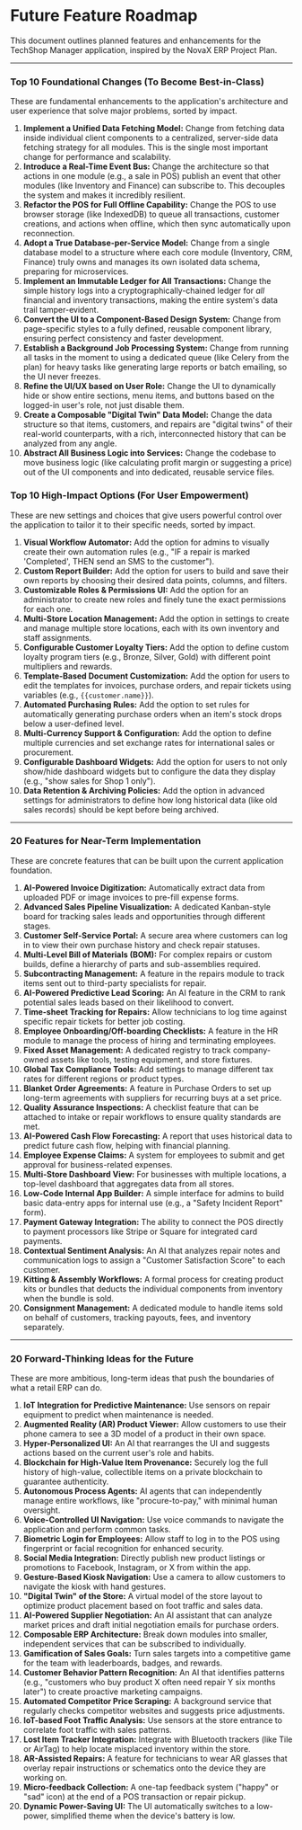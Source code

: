 # Future Feature Roadmap

This document outlines planned features and enhancements for the TechShop Manager application, inspired by the NovaX ERP Project Plan.

---

### **Top 10 Foundational Changes (To Become Best-in-Class)**

These are fundamental enhancements to the application's architecture and user experience that solve major problems, sorted by impact.

1.  **Implement a Unified Data Fetching Model:** Change from fetching data inside individual client components to a centralized, server-side data fetching strategy for all modules. This is the single most important change for performance and scalability.
2.  **Introduce a Real-Time Event Bus:** Change the architecture so that actions in one module (e.g., a sale in POS) publish an event that other modules (like Inventory and Finance) can subscribe to. This decouples the system and makes it incredibly resilient.
3.  **Refactor the POS for Full Offline Capability:** Change the POS to use browser storage (like IndexedDB) to queue all transactions, customer creations, and actions when offline, which then sync automatically upon reconnection.
4.  **Adopt a True Database-per-Service Model:** Change from a single database model to a structure where each core module (Inventory, CRM, Finance) truly owns and manages its own isolated data schema, preparing for microservices.
5.  **Implement an Immutable Ledger for All Transactions:** Change the simple history logs into a cryptographically-chained ledger for *all* financial and inventory transactions, making the entire system's data trail tamper-evident.
6.  **Convert the UI to a Component-Based Design System:** Change from page-specific styles to a fully defined, reusable component library, ensuring perfect consistency and faster development.
7.  **Establish a Background Job Processing System:** Change from running all tasks in the moment to using a dedicated queue (like Celery from the plan) for heavy tasks like generating large reports or batch emailing, so the UI never freezes.
8.  **Refine the UI/UX based on User Role:** Change the UI to dynamically hide or show entire sections, menu items, and buttons based on the logged-in user's role, not just disable them.
9.  **Create a Composable "Digital Twin" Data Model:** Change the data structure so that items, customers, and repairs are "digital twins" of their real-world counterparts, with a rich, interconnected history that can be analyzed from any angle.
10. **Abstract All Business Logic into Services:** Change the codebase to move business logic (like calculating profit margin or suggesting a price) out of the UI components and into dedicated, reusable service files.

### **Top 10 High-Impact Options (For User Empowerment)**

These are new settings and choices that give users powerful control over the application to tailor it to their specific needs, sorted by impact.

1.  **Visual Workflow Automator:** Add the option for admins to visually create their own automation rules (e.g., "IF a repair is marked 'Completed', THEN send an SMS to the customer").
2.  **Custom Report Builder:** Add the option for users to build and save their own reports by choosing their desired data points, columns, and filters.
3.  **Customizable Roles & Permissions UI:** Add the option for an administrator to create new roles and finely tune the exact permissions for each one.
4.  **Multi-Store Location Management:** Add the option in settings to create and manage multiple store locations, each with its own inventory and staff assignments.
5.  **Configurable Customer Loyalty Tiers:** Add the option to define custom loyalty program tiers (e.g., Bronze, Silver, Gold) with different point multipliers and rewards.
6.  **Template-Based Document Customization:** Add the option for users to edit the templates for invoices, purchase orders, and repair tickets using variables (e.g., `{{customer.name}}`).
7.  **Automated Purchasing Rules:** Add the option to set rules for automatically generating purchase orders when an item's stock drops below a user-defined level.
8.  **Multi-Currency Support & Configuration:** Add the option to define multiple currencies and set exchange rates for international sales or procurement.
9.  **Configurable Dashboard Widgets:** Add the option for users to not only show/hide dashboard widgets but to configure the data they display (e.g., "show sales for Shop 1 only").
10. **Data Retention & Archiving Policies:** Add the option in advanced settings for administrators to define how long historical data (like old sales records) should be kept before being archived.

---

### **20 Features for Near-Term Implementation**

These are concrete features that can be built upon the current application foundation.

1.  **AI-Powered Invoice Digitization:** Automatically extract data from uploaded PDF or image invoices to pre-fill expense forms.
2.  **Advanced Sales Pipeline Visualization:** A dedicated Kanban-style board for tracking sales leads and opportunities through different stages.
3.  **Customer Self-Service Portal:** A secure area where customers can log in to view their own purchase history and check repair statuses.
4.  **Multi-Level Bill of Materials (BOM):** For complex repairs or custom builds, define a hierarchy of parts and sub-assemblies required.
5.  **Subcontracting Management:** A feature in the repairs module to track items sent out to third-party specialists for repair.
6.  **AI-Powered Predictive Lead Scoring:** An AI feature in the CRM to rank potential sales leads based on their likelihood to convert.
7.  **Time-sheet Tracking for Repairs:** Allow technicians to log time against specific repair tickets for better job costing.
8.  **Employee Onboarding/Off-boarding Checklists:** A feature in the HR module to manage the process of hiring and terminating employees.
9.  **Fixed Asset Management:** A dedicated registry to track company-owned assets like tools, testing equipment, and store fixtures.
10. **Global Tax Compliance Tools:** Add settings to manage different tax rates for different regions or product types.
11. **Blanket Order Agreements:** A feature in Purchase Orders to set up long-term agreements with suppliers for recurring buys at a set price.
12. **Quality Assurance Inspections:** A checklist feature that can be attached to intake or repair workflows to ensure quality standards are met.
13. **AI-Powered Cash Flow Forecasting:** A report that uses historical data to predict future cash flow, helping with financial planning.
14. **Employee Expense Claims:** A system for employees to submit and get approval for business-related expenses.
15. **Multi-Store Dashboard View:** For businesses with multiple locations, a top-level dashboard that aggregates data from all stores.
16. **Low-Code Internal App Builder:** A simple interface for admins to build basic data-entry apps for internal use (e.g., a "Safety Incident Report" form).
17. **Payment Gateway Integration:** The ability to connect the POS directly to payment processors like Stripe or Square for integrated card payments.
18. **Contextual Sentiment Analysis:** An AI that analyzes repair notes and communication logs to assign a "Customer Satisfaction Score" to each customer.
19. **Kitting & Assembly Workflows:** A formal process for creating product kits or bundles that deducts the individual components from inventory when the bundle is sold.
20. **Consignment Management:** A dedicated module to handle items sold on behalf of customers, tracking payouts, fees, and inventory separately.


---

### **20 Forward-Thinking Ideas for the Future**

These are more ambitious, long-term ideas that push the boundaries of what a retail ERP can do.

1.  **IoT Integration for Predictive Maintenance:** Use sensors on repair equipment to predict when maintenance is needed.
2.  **Augmented Reality (AR) Product Viewer:** Allow customers to use their phone camera to see a 3D model of a product in their own space.
3.  **Hyper-Personalized UI:** An AI that rearranges the UI and suggests actions based on the current user's role and habits.
4.  **Blockchain for High-Value Item Provenance:** Securely log the full history of high-value, collectible items on a private blockchain to guarantee authenticity.
5.  **Autonomous Process Agents:** AI agents that can independently manage entire workflows, like "procure-to-pay," with minimal human oversight.
6.  **Voice-Controlled UI Navigation:** Use voice commands to navigate the application and perform common tasks.
7.  **Biometric Login for Employees:** Allow staff to log in to the POS using fingerprint or facial recognition for enhanced security.
8.  **Social Media Integration:** Directly publish new product listings or promotions to Facebook, Instagram, or X from within the app.
9.  **Gesture-Based Kiosk Navigation:** Use a camera to allow customers to navigate the kiosk with hand gestures.
10. **"Digital Twin" of the Store:** A virtual model of the store layout to optimize product placement based on foot traffic and sales data.
11. **AI-Powered Supplier Negotiation:** An AI assistant that can analyze market prices and draft initial negotiation emails for purchase orders.
12. **Composable ERP Architecture:** Break down modules into smaller, independent services that can be subscribed to individually.
13. **Gamification of Sales Goals:** Turn sales targets into a competitive game for the team with leaderboards, badges, and rewards.
14. **Customer Behavior Pattern Recognition:** An AI that identifies patterns (e.g., "customers who buy product X often need repair Y six months later") to create proactive marketing campaigns.
15. **Automated Competitor Price Scraping:** A background service that regularly checks competitor websites and suggests price adjustments.
16. **IoT-based Foot Traffic Analysis:** Use sensors at the store entrance to correlate foot traffic with sales patterns.
17. **Lost Item Tracker Integration:** Integrate with Bluetooth trackers (like Tile or AirTag) to help locate misplaced inventory within the store.
18. **AR-Assisted Repairs:** A feature for technicians to wear AR glasses that overlay repair instructions or schematics onto the device they are working on.
19. **Micro-feedback Collection:** A one-tap feedback system ("happy" or "sad" icon) at the end of a POS transaction or repair pickup.
20. **Dynamic Power-Saving UI:** The UI automatically switches to a low-power, simplified theme when the device's battery is low.
